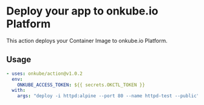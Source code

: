 # Deploy your app to onkube.io Platform

This action deploys your Container Image to onkube.io Platform. 

## Usage

```yaml
- uses: onkube/action@v1.0.2
  env:
    ONKUBE_ACCESS_TOKEN: ${{ secrets.OKCTL_TOKEN }}
  with:
    args: "deploy -i httpd:alpine --port 80 --name httpd-test --public"

```